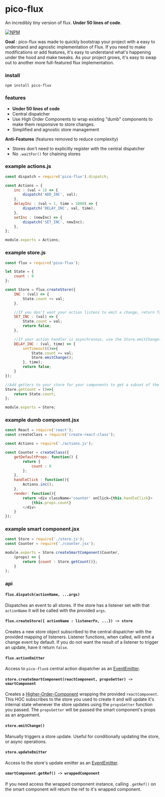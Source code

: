# pico-flux
An incredibly tiny version of flux. **Under 50 lines of code**.

[![NPM](https://nodei.co/npm/pico-flux.png)](https://nodei.co/npm/pico-flux/)

**Goal** : pico-flux was made to quickly bootstrap your project with a easy to understand and agnostic implementation of Flux.
If you need to make modifications or add features, it's easy to understand what's happening under the hood and make tweaks.
As your project grows, it's easy to swap out to another more full-featured flux implementation.


### install

```
npm install pico-flux
```

### features

- **Under 50 lines of code**
- Central dispatcher
- Use High Order Components to wrap existing "dumb" components to make them responsive to store changes.
- Simplified and agnostic store management

**Anti-Features** (features removed to reduce complexity)

- Stores don't need to explicitly register with the central dispatcher
- No `.waitFor()` for chaining stores


### example actions.js
```javascript
const dispatch = require('pico-flux').dispatch;

const Actions = {
    inc : (val = 1) => {
        dispatch('ADD_INC', val);
    },
    delayInc : (val = 1, time = 1000) => {
        dispatch('DELAY_INC', val, time);
    },
    setInc : (newInc) => {
        dispatch('SET_INC', newInc);
    },
};

module.exports = Actions;
```

### example store.js
```javascript
const flux = require('pico-flux');

let State = {
    count : 0
};

const Store = flux.createStore({
    INC : (val) => {
        State.count += val;
    },

    //If you don't want your action listens to emit a change, return false
    SET_INC : (val) => {
        State.count = val;
        return false;
    },

    //If your action handler is asynchronous, use the Store.emitChange() to trigger a store update manually.
    DELAY_INC : (val, time) => {
        setTimeout(()=>{
            State.count += val;
            Store.emitChange();
        }, time);
        return false;
    }
});

//Add getters to your store for your components to get a subset of the store's state 
Store.getCount = ()=>{
    return State.count;
};

module.exports = Store;
```

### example dumb component.jsx
```javascript
const React = require('react');
const createClass = require('create-react-class');

const Actions = require('./actions.js');

const Counter = createClass({
    getDefaultProps: function() {
        return {
            count : 0
        };
    },
    handleClick : function(){
        Actions.inc();
    },
    render: function(){
        return <div className='counter' onClick={this.handleClick}>
            {this.props.count}
        </div>
    }
});
```

### example smart component.jsx
```jsx
const Store = require('./store.js');
const Counter = require('./counter.jsx');

module.exports = Store.createSmartComponent(Counter,
    (props) => {
        return {count : Store.getCount()};
    }
);
```

### api

#### `flux.dispatch(actionName, ...args)`
Dispatches an event to all stores. If the store has a listener set with that `actionName` it will be called with the provided `args`.

#### `flux.createStore({ actionName : listenerFn, ...}) -> store`
Creates a new store object subscribed to the central dispatcher with the provided mapping of listeners. Listener functions, when called, will emit a change event by default. If you do not want the result of a listener to trigger an update, have it return `false`.

#### `flux.actionEmitter`
Access to `pico-flux`s central action dispatcher as an [EventEmitter](https://nodejs.org/api/events.html#events_class_eventemitter).

#### `store.createSmartComponent(reactComponent, propsGetter) -> smartComponent`
Creates a [Higher-Order-Component](https://facebook.github.io/react/blog/2016/07/13/mixins-considered-harmful.html#higher-order-components-explained) wrapping the provided `reactComponent`. This HOC subscribes to the store you used to create it and will update it's internal state whenever the store updates using the `propsGetter` function you passed. The `propsGetter` will be passed the smart component's props as an arguement.

#### `store.emitChange()`
Manually triggers a store update. Useful for conditionally updating the store, or async operations.

#### `store.updateEmitter`
Access to the store's update emitter as an [EventEmitter](https://nodejs.org/api/events.html#events_class_eventemitter).

#### `smartComponent.getRef() -> wrappedComponent`
If you need access the wrapped component instance, calling `.getRef()` on the smart component will return the ref to it's wrapped component.



